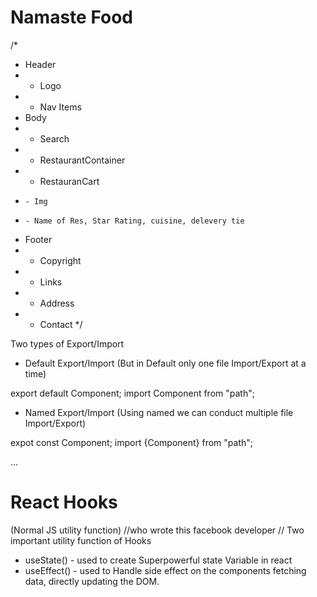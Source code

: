 # Namaste Food

/*
* Header
* - Logo
* - Nav Items
* Body
* - Search
* - RestaurantContainer
*   - RestauranCart
*     - Img
*     - Name of Res, Star Rating, cuisine, delevery tie
* Footer
* - Copyright
* - Links
* - Address 
* - Contact
 */



Two types of Export/Import 

- Default  Export/Import (But in Default only one file Import/Export at a time)

export default Component;
import Component from "path";

- Named Export/Import (Using named we can conduct multiple file Import/Export)

expot const Component;
import {Component} from "path";


...
# React Hooks
 (Normal JS utility function)       //who wrote this facebook developer
 // Two important utility function of Hooks
- useState() - used to create Superpowerful state Variable in react
- useEffect() - used to Handle side effect on the components fetching data, directly updating the DOM.
